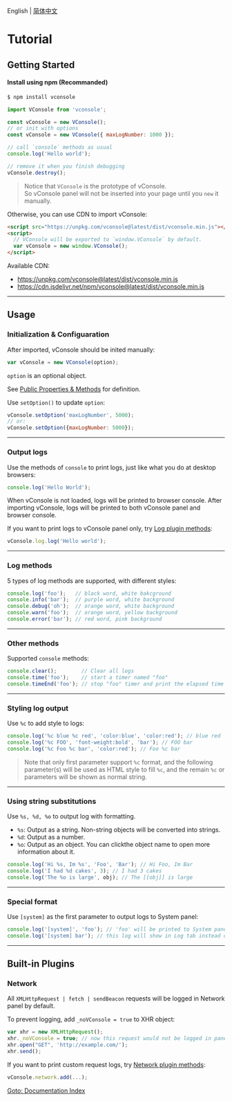 English | [简体中文](./tutorial_CN.md)

Tutorial
===

## Getting Started


#### Install using npm (Recommanded)

```bash
$ npm install vconsole
```

```javascript
import VConsole from 'vconsole';

const vConsole = new VConsole();
// or init with options
const vConsole = new VConsole({ maxLogNumber: 1000 });

// call `console` methods as usual
console.log('Hello world');

// remove it when you finish debugging
vConsole.destroy();
```

> Notice that `VConsole` is the prototype of vConsole.  
> So vConsole panel will not be inserted into your page until you `new` it manually.

Otherwise, you can use CDN to import vConsole:

```html
<script src="https://unpkg.com/vconsole@latest/dist/vconsole.min.js"></script>
<script>
  // VConsole will be exported to `window.VConsole` by default.
  var vConsole = new window.VConsole();
</script>
```

Available CDN:

- https://unpkg.com/vconsole@latest/dist/vconsole.min.js
- https://cdn.jsdelivr.net/npm/vconsole@latest/dist/vconsole.min.js

---

## Usage

### Initialization & Configuaration

After imported, vConsole should be inited manually:

```javascript
var vConsole = new VConsole(option);
```

`option` is an optional object.

See [Public Properties & Methods](./public_properties_methods.md) for definition.

Use `setOption()` to update `option`:

```javascript
vConsole.setOption('maxLogNumber', 5000);
// or:
vConsole.setOption({maxLogNumber: 5000});
```

---


### Output logs

Use the methods of `console` to print logs, just like what you do at desktop browsers:

```javascript
console.log('Hello World');
```

When vConsole is not loaded, logs will be printed to browser console. After importing vConsole, logs will be printed to both vConsole panel and browser console.

If you want to print logs to vConsole panel only, try [Log plugin methods](./plugin_properties_methods.md):

```javascript
vConsole.log.log('Hello world');
```

---

### Log methods

5 types of log methods are supported, with different styles:

```javascript
console.log('foo');   // black word, white bakcground
console.info('bar');  // purple word, white background
console.debug('oh');  // orange word, white background
console.warn('foo');  // orange word, yellow background
console.error('bar'); // red word, pink background
```

---

### Other methods

Supported `console` methods:

```javascript
console.clear();        // Clear all logs
console.time('foo');    // start a timer named "foo"
console.timeEnd('foo'); // stop "foo" timer and print the elapsed time
```

---


### Styling log output

Use `%c` to add style to logs:

```javascript
console.log('%c blue %c red', 'color:blue', 'color:red'); // blue red
console.log('%c FOO', 'font-weight:bold', 'bar'); // FOO bar
console.log('%c Foo %c bar', 'color:red'); // Foo %c bar
```

> Note that only first parameter support `%c` format, and the following parameter(s) will be used as HTML style to fill `%c`, and the remain `%c` or parameters will be shown as normal string.

---

### Using string substitutions

Use `%s, %d, %o` to output log with formatting.

- `%s`: Output as a string. Non-string objects will be converted into strings.
- `%d`: Output as a number.
- `%o`: Output as an object. You can clickthe object name to open more information about it.

```javascript
console.log('Hi %s, Im %s', 'Foo', 'Bar'); // Hi Foo, Im Bar
console.log('I had %d cakes', 3); // I had 3 cakes
console.log('The %o is large', obj); // The [[obj]] is large
```

---

### Special format

Use `[system]` as the first parameter to output logs to System panel:

```javascript
console.log('[system]', 'foo'); // 'foo' will be printed to System panel
console.log('[system] bar'); // this log will show in Log tab instead of System panel
```

---

## Built-in Plugins

### Network

All `XMLHttpRequest | fetch | sendBeacon` requests will be logged in Network panel by default.

To prevent logging, add `_noVConsole = true` to XHR object:

```javascript
var xhr = new XMLHttpRequest();
xhr._noVConsole = true; // now this request would not be logged in panel
xhr.open("GET", 'http://example.com/');
xhr.send();
```

If you want to print custom request logs, try [Network plugin methods](./plugin_properties_methods.md):

```javascript
vConsole.network.add(...);
```


[Goto: Documentation Index](./a_doc_index.md)